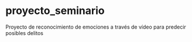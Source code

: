 # proyecto_seminario
Proyecto de reconocimiento de emociones a través de vídeo para predecir posibles delitos
